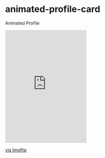 # animated-profile-card
Animated Profile

<div style="width:260px;max-width:100%;"><div style="height:0;padding-bottom:138.85%;position:relative;"><iframe width="260" height="361" style="position:absolute;top:0;left:0;width:100%;height:100%;" frameBorder="0" src="https://imgflip.com/embed/48oupr"></iframe></div><p><a href="https://imgflip.com/gif/48oupr">via Imgflip</a></p></div>
